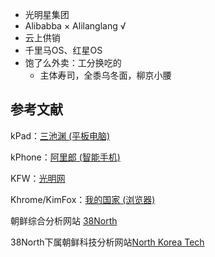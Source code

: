 * 光明星集团
* Alibabba × Alilanglang √
* 云上供销
* 千里马OS、红星OS
* 饱了么外卖：工分换吃的
  * 主体寿司，全黍乌冬面，柳京小腰
    

参考文献
------------------
kPad：[三池渊 (平板电脑)](https://zh.wikipedia.org/wiki/%E4%B8%89%E6%B1%A0%E6%B7%B5_(%E5%B9%B3%E6%9D%BF%E9%9B%BB%E8%85%A6))

kPhone：[阿里郎 (智能手机)](https://zh.wikipedia.org/wiki/%E9%98%BF%E9%87%8C%E9%83%8E_(%E6%99%BA%E8%83%BD%E6%89%8B%E6%A9%9F))

KFW：[光明网](https://zh.wikipedia.org/wiki/%E5%85%89%E6%98%8E%E7%BD%91_(%E6%9C%9D%E9%B2%9C))

Khrome/KimFox：[我的国家 (浏览器)](https://zh.wikipedia.org/wiki/%E6%88%91%E7%9A%84%E5%9B%BD%E5%AE%B6_(%E6%B5%8F%E8%A7%88%E5%99%A8))

朝鲜综合分析网站 [38North](https://www.38north.org/)

38North下属朝鲜科技分析网站[North Korea Tech](https://www.northkoreatech.org/)
